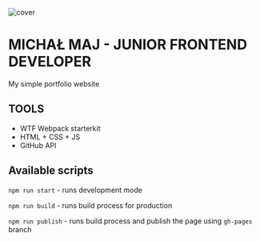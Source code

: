 ![cover]("https://michalmaj1987.github.io/og-jfd.png")

# MICHAŁ MAJ - JUNIOR FRONTEND DEVELOPER

My simple portfolio website

## TOOLS

- WTF Webpack starterkit
- HTML + CSS + JS
- GitHub API

## Available scripts

`npm run start` - runs development mode

`npm run build` - runs build process for production

`npm run publish` - runs build process and publish the page using `gh-pages` branch

